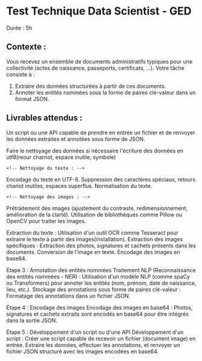 # Test Technique Data Scientist - GED

Durée : 5h

## Contexte :
Vous recevez un ensemble de documents administratifs typiques pour une collectivité (actes de naissance, passeports, certificats, …). Votre tâche consiste à :
1.	Extraire des données structurées à partir de ces documents.
2.	Annoter les entités nommées sous la forme de paires clé-valeur dans un format JSON.

## Livrables attendus :
Un script ou une API capable de prendre en entrée un fichier et de renvoyer les données extraites et annotées sous forme de JSON.


<!-- #Etape pour réaliser le test -->

Faire le nettoyage  des données si nécessaire
l'écriture des données en utf8(reour charriot, espace inutile, symbole)


<!-- Étape 1 : Nettoyage des données -->
    <!-- Nettoyage du texte : -->
Encodage du texte en UTF-8.
Suppression des caractères spéciaux, retours chariot inutiles, espaces superflus.
Normalisation du texte.

    <!-- Nettoyage des images : -->
Prétraitement des images (ajustement du contraste, redimensionnement, amélioration de la clarté).
Utilisation de bibliothèques comme Pillow ou OpenCV pour traiter les images.


<!-- Étape 2 : Extraction des données -->
Extraction du texte :
Utilisation d'un outil OCR comme Tesseract pour extraire le texte à partir des images(installation).
Extraction des images spécifiques :
Extraction des photos, signatures et cachets présents dans les documents.
Conversion de l'image en texte.
Encodage des images en base64.

Étape 3 : Annotation des entités nommées
Traitement NLP (Reconnaissance des entités nommées - NER) :
Utilisation d'un modèle NLP (comme spaCy ou Transformers) pour annoter les entités (nom, prénom, date de naissance, lieu, etc.).
Stockage des annotations sous forme de paires clé-valeur :
Formatage des annotations dans un fichier JSON.

Étape 4 : Encodage des images
Encodage des images en base64 :
Photos, signatures et cachets extraits sont encodés en base64 pour être intégrés dans la sortie JSON.

Étape 5 : Développement d'un script ou d'une API
Développement d'un script :
Créer une script capable de recevoir un fichier (document image) en entrée.
Extraire les données, effectuer les annotations, et renvoyer un fichier JSON structuré avec les images encodées en base64.